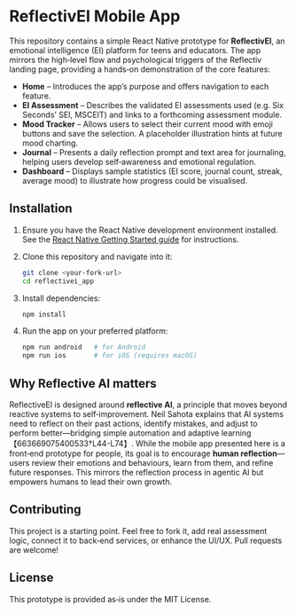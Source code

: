 # ReflectivEI Mobile App

This repository contains a simple React Native prototype for **ReflectivEI**, an emotional intelligence (EI) platform for teens and educators. The app mirrors the high‑level flow and psychological triggers of the Reflectiv landing page, providing a hands‑on demonstration of the core features:

* **Home** – Introduces the app’s purpose and offers navigation to each feature.
* **EI Assessment** – Describes the validated EI assessments used (e.g. Six Seconds’ SEI, MSCEIT) and links to a forthcoming assessment module.
* **Mood Tracker** – Allows users to select their current mood with emoji buttons and save the selection. A placeholder illustration hints at future mood charting.
* **Journal** – Presents a daily reflection prompt and text area for journaling, helping users develop self‑awareness and emotional regulation.
* **Dashboard** – Displays sample statistics (EI score, journal count, streak, average mood) to illustrate how progress could be visualised.

## Installation

1. Ensure you have the React Native development environment installed. See the [React Native Getting Started guide](https://reactnative.dev/docs/environment-setup) for instructions.
2. Clone this repository and navigate into it:

   ```bash
   git clone <your-fork-url>
   cd reflectivei_app
   ```

3. Install dependencies:

   ```bash
   npm install
   ```

4. Run the app on your preferred platform:

   ```bash
   npm run android   # for Android
   npm run ios       # for iOS (requires macOS)
   ```

## Why Reflective AI matters

ReflectiveEI is designed around **reflective AI**, a principle that moves beyond reactive systems to self‑improvement. Neil Sahota explains that AI systems need to reflect on their past actions, identify mistakes, and adjust to perform better—bridging simple automation and adaptive learning【663669075400533†L44-L74】. While the mobile app presented here is a front‑end prototype for people, its goal is to encourage **human reflection**—users review their emotions and behaviours, learn from them, and refine future responses. This mirrors the reflection process in agentic AI but empowers humans to lead their own growth.

## Contributing

This project is a starting point. Feel free to fork it, add real assessment logic, connect it to back‑end services, or enhance the UI/UX. Pull requests are welcome!

## License

This prototype is provided as‑is under the MIT License.